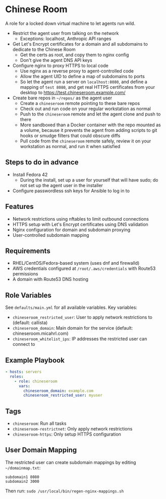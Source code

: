 # Chinese Room

A role for a locked down virtual machine to let agents run wild.

- Restrict the agent user from talking on the network
    - Exceptions: localhost, Anthropic API ranges
- Get Let's Encrypt certificates for a domain and all subdomains to dedicate to the Chinese Room
    - Get the certs as root, and copy them to nginx config
    - Don't give the agent DNS API keys
- Configure nginx to proxy HTTPS to local code
    - Use nginx as a reverse proxy to agent-controlled code
    - Allow the agent UID to define a map of subdomains to ports
    - So let the agent run a server on `localhost:8080`,
      and define a mapping of `test 8080`,
      and get real HTTPS certificates from your desktop to <https://test.chineseroom.example.com/>
- Create bare repos in `~/repos/` as the agent user
    - Create a `chineseroom` remote pointing to these bare repos
    - Check out and run code on your regular workstation as normal
    - Push to the `chineseroom` remote and let the agent clone and push to there
    - More sandboxed than a Docker container with the repo mounted as a volume,
      because it prevents the agent from adding scripts to git hooks or smudge filters that could obscure diffs
    - Pull code from the `chineseroom` remote safely, review it on your workstation as normal,
      and run it when satisfied

## Steps to do in advance

- Install Fedora 42
  - During the install, set up a user for yourself that will have sudo;
    do not set up the agent user in the installer
- Configure passwordless ssh keys for Ansible to log in to

## Features

- Network restrictions using nftables to limit outbound connections
- HTTPS setup with Let's Encrypt certificates using DNS validation
- Nginx configuration for domain and subdomain proxying
- User-controlled subdomain mapping

## Requirements

- RHEL/CentOS/Fedora-based system (uses dnf and firewalld)
- AWS credentials configured at `/root/.aws/credentials` with Route53 permissions
- A domain with Route53 DNS hosting

## Role Variables

See `defaults/main.yml` for all available variables. Key variables:

- `chineseroom_restricted_user`: User to apply network restrictions to (default: callista)
- `chineseroom_domain`: Main domain for the service (default: chineseroom.micahrl.com)
- `chineseroom_whitelist_ips`: IP addresses the restricted user can connect to

## Example Playbook

```yaml
- hosts: servers
  roles:
    - role: chineseroom
      vars:
        chineseroom_domain: example.com
        chineseroom_restricted_user: myuser
```

## Tags

- `chineseroom`: Run all tasks
- `chineseroom-restrictnet`: Only apply network restrictions
- `chineseroom-https`: Only setup HTTPS configuration

## User Domain Mapping

The restricted user can create subdomain mappings by editing `~/domainmap.txt`:

```
subdomain1 8080
subdomain2 3000
```

Then run: `sudo /usr/local/bin/regen-nginx-mappings.sh`